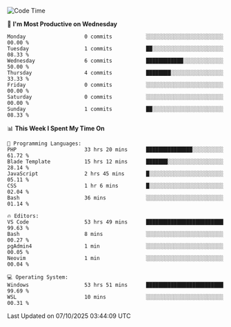 <!--START_SECTION:waka-->
![Code Time](http://img.shields.io/badge/Code%20Time-6%2C058%20hrs%2028%20mins-blue)

📅 **I'm Most Productive on Wednesday** 

```text
Monday                   0 commits           ░░░░░░░░░░░░░░░░░░░░░░░░░   00.00 % 
Tuesday                  1 commits           ██░░░░░░░░░░░░░░░░░░░░░░░   08.33 % 
Wednesday                6 commits           ████████████░░░░░░░░░░░░░   50.00 % 
Thursday                 4 commits           ████████░░░░░░░░░░░░░░░░░   33.33 % 
Friday                   0 commits           ░░░░░░░░░░░░░░░░░░░░░░░░░   00.00 % 
Saturday                 0 commits           ░░░░░░░░░░░░░░░░░░░░░░░░░   00.00 % 
Sunday                   1 commits           ██░░░░░░░░░░░░░░░░░░░░░░░   08.33 % 
```


📊 **This Week I Spent My Time On** 

```text
💬 Programming Languages: 
PHP                      33 hrs 20 mins      ███████████████░░░░░░░░░░   61.72 % 
Blade Template           15 hrs 12 mins      ███████░░░░░░░░░░░░░░░░░░   28.14 % 
JavaScript               2 hrs 45 mins       █░░░░░░░░░░░░░░░░░░░░░░░░   05.11 % 
CSS                      1 hr 6 mins         █░░░░░░░░░░░░░░░░░░░░░░░░   02.04 % 
Bash                     36 mins             ░░░░░░░░░░░░░░░░░░░░░░░░░   01.14 % 

🔥 Editors: 
VS Code                  53 hrs 49 mins      █████████████████████████   99.63 % 
Bash                     8 mins              ░░░░░░░░░░░░░░░░░░░░░░░░░   00.27 % 
pgAdmin4                 1 min               ░░░░░░░░░░░░░░░░░░░░░░░░░   00.05 % 
Neovim                   1 min               ░░░░░░░░░░░░░░░░░░░░░░░░░   00.04 % 

💻 Operating System: 
Windows                  53 hrs 51 mins      █████████████████████████   99.69 % 
WSL                      10 mins             ░░░░░░░░░░░░░░░░░░░░░░░░░   00.31 % 
```


 Last Updated on 07/10/2025 03:44:09 UTC
<!--END_SECTION:waka-->

